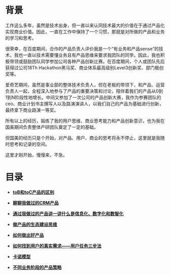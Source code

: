 # **背景**
工作这么多年，虽然是技术出身，但一直以来认同技术最大的价值在于通过产品化实现商业价值。因此，一直在工作中保持了一个习惯，那就是对所做的产品和业务的学习和思考。

很荣幸，在百度期间，合作的产品负责人评价我是一个“有业务和产品sense”的技术，我也一直以技术需要懂业务且有产品思维来要求我团队的同学。因此，我也积极带领或鼓励团队同学参加公司各种产品创新比赛。在百度期间，个人或团队先后获得过公司18Th Hackathon黑马奖、商业体系最高级别Level3创新奖、部门极创奖等。

爱奇艺期间，虽然是事业部的整体技术负责人，但在老板的带领下，和产品、运营负责人一起，全程深入地参与了产品的重要决策和讨论，陪伴着我们的产品从0到1到N阶段性地增长。中间又参加了一次公司的产品创新大赛，我作为参赛团队的ceo、商业计划书主撰写人以及路演演讲人，以我们自己的产品为基础进行创新，最终拿下商业路演一等奖。

所有以上的经历，锻炼了我的用户思维、商业思考能力和产品创新意识，也为我在国美期间负责整体产研团队奠定了一定的基础。

但国美的经历只是个开始，对产品、用户、商业的思考将永不停止，这里就是我随时思考和记录的空间。

这里才刚开始，慢慢来，不急。

# **目录**

- **[toB和toC产品的区别](https://github.com/xiaoyuge/Prod-Notes/blob/main/toB%E5%92%8CtoC%E4%BA%A7%E5%93%81%E7%9A%84%E5%8C%BA%E5%88%AB.md)**

- **[聊聊我做过的CRM产品](https://github.com/xiaoyuge/Prod-Notes/blob/main/%E8%81%8A%E8%81%8A%E6%88%91%E5%81%9A%E8%BF%87%E7%9A%84CRM%E4%BA%A7%E5%93%81.md)**

- **[通过我做过的产品讲一讲什么是信息化、数字化和数智化](https://github.com/xiaoyuge/Prod-Notes/blob/main/%E9%80%9A%E8%BF%87%E6%88%91%E5%81%9A%E8%BF%87%E7%9A%84%E4%BA%A7%E5%93%81%E8%AE%B2%E4%B8%80%E8%AE%B2%E4%BB%80%E4%B9%88%E6%98%AF%E4%BF%A1%E6%81%AF%E5%8C%96%E3%80%81%E6%95%B0%E5%AD%97%E5%8C%96%E5%92%8C%E6%95%B0%E6%99%BA%E5%8C%96.md)**

- **[做产品的生态建设思维](https://github.com/xiaoyuge/Prod-Notes/blob/main/%E5%81%9A%E4%BA%A7%E5%93%81%E7%9A%84%E7%94%9F%E6%80%81%E5%BB%BA%E8%AE%BE%E6%80%9D%E7%BB%B4.md)**

- **[如何做出好产品](https://github.com/xiaoyuge/Prod-Notes/blob/main/%E5%A6%82%E4%BD%95%E5%81%9A%E5%87%BA%E5%A5%BD%E4%BA%A7%E5%93%81.md)**

- **[如何找到用户的真实需求——用户任务三步法](https://github.com/xiaoyuge/Prod-Notes/blob/main/%E5%A6%82%E4%BD%95%E6%89%BE%E5%88%B0%E7%94%A8%E6%88%B7%E7%9A%84%E7%9C%9F%E5%AE%9E%E9%9C%80%E6%B1%82%E2%80%94%E2%80%94%E7%94%A8%E6%88%B7%E4%BB%BB%E5%8A%A1%E4%B8%89%E6%AD%A5%E6%B3%95.md)**

- **[卡诺模型](https://github.com/xiaoyuge/Prod-Notes/blob/main/%E5%8D%A1%E8%AF%BA%E6%A8%A1%E5%9E%8B.md)**

- **[不同业务阶段的产品策略](https://github.com/xiaoyuge/Prod-Notes/blob/main/%E4%B8%8D%E5%90%8C%E4%B8%9A%E5%8A%A1%E9%98%B6%E6%AE%B5%E7%9A%84%E4%BA%A7%E5%93%81%E7%AD%96%E7%95%A5.md)**






